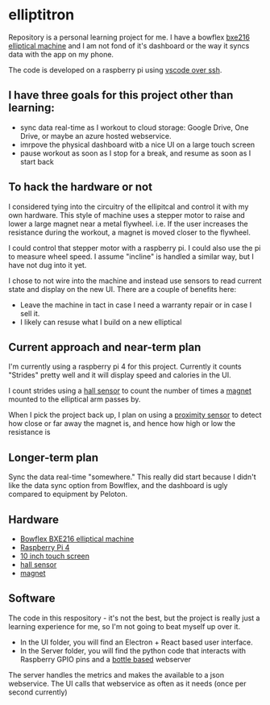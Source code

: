 # elliptitron

Repository is a personal learning project for me. I have a bowflex [bxe216 elliptical machine](https://www.ellipticalreviews.com/bowflex/bxe216/) and I am not fond of it's dashboard or the way it syncs data with the app on my phone.

The code is developed on a raspberry pi using [vscode over ssh](https://code.visualstudio.com/docs/remote/remote-overview).

## I have three goals for this project other than learning: 
- sync data real-time as I workout to cloud storage: Google Drive, One Drive, or maybe an azure hosted webservice.
- imrpove the physical dashboard witb a nice UI on a large touch screen
- pause workout as soon as I stop for a break, and resume as soon as I start back


## To hack the hardware or not
I considered tying into the circuitry of the ellipitcal and control it with my own hardware. This style of machine uses a stepper motor to raise and lower a large magnet near a metal flywheel. i.e. If the user increases the resistance during the workout, a magnet is moved closer to the flywheel.

I could control that stepper motor with a raspberry pi. I could also use the pi to measure wheel speed. I assume "incline" is handled a similar way, but I have not dug into it yet.

I chose to not wire into the machine and instead use sensors to read current state and display on the new UI. There are a couple of benefits here:
- Leave the machine in tact in case I need a warranty repair or in case I sell it.
- I likely can resuse what I build on a new elliptical 


## Current approach and near-term plan
I'm currently using a raspberry pi 4 for this project. Currently it counts "Strides" pretty well and it will display speed and calories in the UI.

I count strides using a [hall sensor](https://www.amazon.com/gp/product/B085KVV82D/ref=ppx_yo_dt_b_search_asin_image?ie=UTF8&psc=1) to count the number of times a [magnet](https://www.amazon.com/gp/product/B07QW4916R/ref=ppx_yo_dt_b_search_asin_image?ie=UTF8&psc=1) mounted to the elliptical arm passes by.

When I pick the project back up, I plan on using a [proximity sensor](https://www.amazon.com/SainSmart-HC-SR04-Ranging-Detector-Distance/dp/B004U8TOE6/) to detect how close or far away the magnet is, and hence how high or low the resistance is

## Longer-term plan
Sync the data real-time "somewhere."  This really did start because I didn't like the data sync option from Bowlflex, and the dashboard is ugly compared to equipment by Peloton.

## Hardware
- [Bowflex BXE216 elliptical machine](https://www.amazon.com/Bowflex-100506-BXE216-Elliptical/dp/B07864RVS9/)
- [Raspberry Pi 4 ](https://www.amazon.com/gp/product/B07V5JTMV9)
- [10 inch touch screen](amazon.com/gp/product/B0776VNW9C/)
- [hall sensor](https://www.amazon.com/gp/product/B085KVV82D/ref=ppx_yo_dt_b_search_asin_image?ie=UTF8&psc=1)
- [magnet](https://www.amazon.com/gp/product/B07QW4916R/ref=ppx_yo_dt_b_search_asin_image?ie=UTF8&psc=1)


## Software
The code in this respository - it's not the best, but the project is really just a learning experience for me, so I'm not going to beat myself up over it.

- In the UI folder, you will find an Electron + React based user interface.
- In the Server folder, you will find the python code that interacts with Raspberry GPIO pins and a [bottle based](https://bottlepy.org/docs/dev/) webserver 

The server handles the metrics and makes the available to a json webservice.
The UI calls that webservice as often as it needs (once per second currently)
